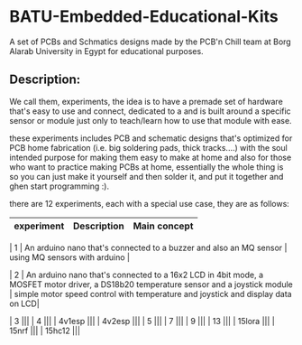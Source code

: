 # BATU-Embedded-Educational-Kits
A set of PCBs and Schmatics designs made by the PCB'n Chill team at Borg Alarab University in Egypt for educational purposes.

## Description:
We call them, experiments, the idea is to have a premade set of hardware that's easy to use and connect, dedicated to a and is built around a specific sensor or module just only to teach/learn how to use that module with ease.

these experiments includes PCB and schematic designs that's optimized for PCB home fabrication (i.e. big soldering pads, thick tracks....) with the soul intended purpose for making them easy to make at home and also for those who want to practice making PCBs at home, essentially the whole thing is so you can just make it yourself and then solder it, and put it together and ghen start programming :).

there are 12 experiments, each with a special use case, they are as follows:

| experiment | Description | Main concept |
| --- | --- | ---|

| 1 | An arduino nano that's connected to a buzzer and also an MQ sensor | using MQ sensors with arduino |

| 2 | An arduino nano that's connected to a 16x2 LCD in 4bit mode, a MOSFET motor driver, a DS18b20 temperature sensor and a joystick module | simple motor speed control with temperature and joystick and display data on LCD|

| 3 |||
| 4 |||
| 4v1esp |||
| 4v2esp |||
| 5 |||
| 7 |||
| 9 |||
| 13 |||
| 15lora |||
| 15nrf |||
| 15hc12 |||


